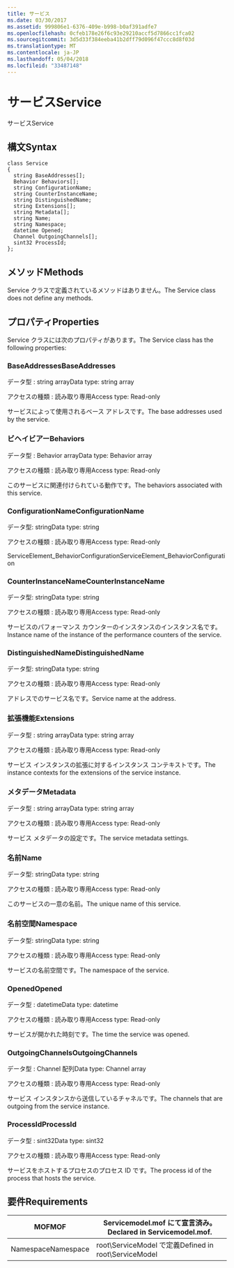```yaml
---
title: サービス
ms.date: 03/30/2017
ms.assetid: 999806e1-6376-409e-b998-b0af391adfe7
ms.openlocfilehash: 0cfeb178e26f6c93e29210accf5d7866cc1fca02
ms.sourcegitcommit: 3d5d33f384eeba41b2dff79d096f47ccc8d8f03d
ms.translationtype: MT
ms.contentlocale: ja-JP
ms.lasthandoff: 05/04/2018
ms.locfileid: "33487148"
---
```

# <a name="service"></a><span data-ttu-id="978d8-102">サービス</span><span class="sxs-lookup"><span data-stu-id="978d8-102">Service</span></span>
<span data-ttu-id="978d8-103">サービス</span><span class="sxs-lookup"><span data-stu-id="978d8-103">Service</span></span>  
  
## <a name="syntax"></a><span data-ttu-id="978d8-104">構文</span><span class="sxs-lookup"><span data-stu-id="978d8-104">Syntax</span></span>  
  
```  
class Service  
{  
  string BaseAddresses[];  
  Behavior Behaviors[];  
  string ConfigurationName;  
  string CounterInstanceName;  
  string DistinguishedName;  
  string Extensions[];  
  string Metadata[];  
  string Name;  
  string Namespace;  
  datetime Opened;  
  Channel OutgoingChannels[];  
  sint32 ProcessId;  
};  
```  
  
## <a name="methods"></a><span data-ttu-id="978d8-105">メソッド</span><span class="sxs-lookup"><span data-stu-id="978d8-105">Methods</span></span>  
 <span data-ttu-id="978d8-106">Service クラスで定義されているメソッドはありません。</span><span class="sxs-lookup"><span data-stu-id="978d8-106">The Service class does not define any methods.</span></span>  
  
## <a name="properties"></a><span data-ttu-id="978d8-107">プロパティ</span><span class="sxs-lookup"><span data-stu-id="978d8-107">Properties</span></span>  
 <span data-ttu-id="978d8-108">Service クラスには次のプロパティがあります。</span><span class="sxs-lookup"><span data-stu-id="978d8-108">The Service class has the following properties:</span></span>  
  
### <a name="baseaddresses"></a><span data-ttu-id="978d8-109">BaseAddresses</span><span class="sxs-lookup"><span data-stu-id="978d8-109">BaseAddresses</span></span>  
 <span data-ttu-id="978d8-110">データ型 : string array</span><span class="sxs-lookup"><span data-stu-id="978d8-110">Data type: string array</span></span>  
  
 <span data-ttu-id="978d8-111">アクセスの種類 : 読み取り専用</span><span class="sxs-lookup"><span data-stu-id="978d8-111">Access type: Read-only</span></span>  
  
 <span data-ttu-id="978d8-112">サービスによって使用されるベース アドレスです。</span><span class="sxs-lookup"><span data-stu-id="978d8-112">The base addresses used by the service.</span></span>  
  
### <a name="behaviors"></a><span data-ttu-id="978d8-113">ビヘイビアー</span><span class="sxs-lookup"><span data-stu-id="978d8-113">Behaviors</span></span>  
 <span data-ttu-id="978d8-114">データ型 : Behavior array</span><span class="sxs-lookup"><span data-stu-id="978d8-114">Data type: Behavior array</span></span>  
  
 <span data-ttu-id="978d8-115">アクセスの種類 : 読み取り専用</span><span class="sxs-lookup"><span data-stu-id="978d8-115">Access type: Read-only</span></span>  
  
 <span data-ttu-id="978d8-116">このサービスに関連付けられている動作です。</span><span class="sxs-lookup"><span data-stu-id="978d8-116">The behaviors associated with this service.</span></span>  
  
### <a name="configurationname"></a><span data-ttu-id="978d8-117">ConfigurationName</span><span class="sxs-lookup"><span data-stu-id="978d8-117">ConfigurationName</span></span>  
 <span data-ttu-id="978d8-118">データ型: string</span><span class="sxs-lookup"><span data-stu-id="978d8-118">Data type: string</span></span>  
  
 <span data-ttu-id="978d8-119">アクセスの種類 : 読み取り専用</span><span class="sxs-lookup"><span data-stu-id="978d8-119">Access type: Read-only</span></span>  
  
 <span data-ttu-id="978d8-120">ServiceElement_BehaviorConfiguration</span><span class="sxs-lookup"><span data-stu-id="978d8-120">ServiceElement_BehaviorConfiguration</span></span>  
  
### <a name="counterinstancename"></a><span data-ttu-id="978d8-121">CounterInstanceName</span><span class="sxs-lookup"><span data-stu-id="978d8-121">CounterInstanceName</span></span>  
 <span data-ttu-id="978d8-122">データ型: string</span><span class="sxs-lookup"><span data-stu-id="978d8-122">Data type: string</span></span>  
  
 <span data-ttu-id="978d8-123">アクセスの種類 : 読み取り専用</span><span class="sxs-lookup"><span data-stu-id="978d8-123">Access type: Read-only</span></span>  
  
 <span data-ttu-id="978d8-124">サービスのパフォーマンス カウンターのインスタンスのインスタンス名です。</span><span class="sxs-lookup"><span data-stu-id="978d8-124">Instance name of the instance of the performance counters of the service.</span></span>  
  
### <a name="distinguishedname"></a><span data-ttu-id="978d8-125">DistinguishedName</span><span class="sxs-lookup"><span data-stu-id="978d8-125">DistinguishedName</span></span>  
 <span data-ttu-id="978d8-126">データ型: string</span><span class="sxs-lookup"><span data-stu-id="978d8-126">Data type: string</span></span>  
  
 <span data-ttu-id="978d8-127">アクセスの種類 : 読み取り専用</span><span class="sxs-lookup"><span data-stu-id="978d8-127">Access type: Read-only</span></span>  
  
 <span data-ttu-id="978d8-128">アドレスでのサービス名です。</span><span class="sxs-lookup"><span data-stu-id="978d8-128">Service name at the address.</span></span>  
  
### <a name="extensions"></a><span data-ttu-id="978d8-129">拡張機能</span><span class="sxs-lookup"><span data-stu-id="978d8-129">Extensions</span></span>  
 <span data-ttu-id="978d8-130">データ型 : string array</span><span class="sxs-lookup"><span data-stu-id="978d8-130">Data type: string array</span></span>  
  
 <span data-ttu-id="978d8-131">アクセスの種類 : 読み取り専用</span><span class="sxs-lookup"><span data-stu-id="978d8-131">Access type: Read-only</span></span>  
  
 <span data-ttu-id="978d8-132">サービス インスタンスの拡張に対するインスタンス コンテキストです。</span><span class="sxs-lookup"><span data-stu-id="978d8-132">The instance contexts for the extensions of the service instance.</span></span>  
  
### <a name="metadata"></a><span data-ttu-id="978d8-133">メタデータ</span><span class="sxs-lookup"><span data-stu-id="978d8-133">Metadata</span></span>  
 <span data-ttu-id="978d8-134">データ型 : string array</span><span class="sxs-lookup"><span data-stu-id="978d8-134">Data type: string array</span></span>  
  
 <span data-ttu-id="978d8-135">アクセスの種類 : 読み取り専用</span><span class="sxs-lookup"><span data-stu-id="978d8-135">Access type: Read-only</span></span>  
  
 <span data-ttu-id="978d8-136">サービス メタデータの設定です。</span><span class="sxs-lookup"><span data-stu-id="978d8-136">The service metadata settings.</span></span>  
  
### <a name="name"></a><span data-ttu-id="978d8-137">名前</span><span class="sxs-lookup"><span data-stu-id="978d8-137">Name</span></span>  
 <span data-ttu-id="978d8-138">データ型: string</span><span class="sxs-lookup"><span data-stu-id="978d8-138">Data type: string</span></span>  
  
 <span data-ttu-id="978d8-139">アクセスの種類 : 読み取り専用</span><span class="sxs-lookup"><span data-stu-id="978d8-139">Access type: Read-only</span></span>  
  
 <span data-ttu-id="978d8-140">このサービスの一意の名前。</span><span class="sxs-lookup"><span data-stu-id="978d8-140">The unique name of this service.</span></span>  
  
### <a name="namespace"></a><span data-ttu-id="978d8-141">名前空間</span><span class="sxs-lookup"><span data-stu-id="978d8-141">Namespace</span></span>  
 <span data-ttu-id="978d8-142">データ型: string</span><span class="sxs-lookup"><span data-stu-id="978d8-142">Data type: string</span></span>  
  
 <span data-ttu-id="978d8-143">アクセスの種類 : 読み取り専用</span><span class="sxs-lookup"><span data-stu-id="978d8-143">Access type: Read-only</span></span>  
  
 <span data-ttu-id="978d8-144">サービスの名前空間です。</span><span class="sxs-lookup"><span data-stu-id="978d8-144">The namespace of the service.</span></span>  
  
### <a name="opened"></a><span data-ttu-id="978d8-145">Opened</span><span class="sxs-lookup"><span data-stu-id="978d8-145">Opened</span></span>  
 <span data-ttu-id="978d8-146">データ型 : datetime</span><span class="sxs-lookup"><span data-stu-id="978d8-146">Data type: datetime</span></span>  
  
 <span data-ttu-id="978d8-147">アクセスの種類 : 読み取り専用</span><span class="sxs-lookup"><span data-stu-id="978d8-147">Access type: Read-only</span></span>  
  
 <span data-ttu-id="978d8-148">サービスが開かれた時刻です。</span><span class="sxs-lookup"><span data-stu-id="978d8-148">The time the service was opened.</span></span>  
  
### <a name="outgoingchannels"></a><span data-ttu-id="978d8-149">OutgoingChannels</span><span class="sxs-lookup"><span data-stu-id="978d8-149">OutgoingChannels</span></span>  
 <span data-ttu-id="978d8-150">データ型 : Channel 配列</span><span class="sxs-lookup"><span data-stu-id="978d8-150">Data type: Channel array</span></span>  
  
 <span data-ttu-id="978d8-151">アクセスの種類 : 読み取り専用</span><span class="sxs-lookup"><span data-stu-id="978d8-151">Access type: Read-only</span></span>  
  
 <span data-ttu-id="978d8-152">サービス インスタンスから送信しているチャネルです。</span><span class="sxs-lookup"><span data-stu-id="978d8-152">The channels that are outgoing from the service instance.</span></span>  
  
### <a name="processid"></a><span data-ttu-id="978d8-153">ProcessId</span><span class="sxs-lookup"><span data-stu-id="978d8-153">ProcessId</span></span>  
 <span data-ttu-id="978d8-154">データ型 : sint32</span><span class="sxs-lookup"><span data-stu-id="978d8-154">Data type: sint32</span></span>  
  
 <span data-ttu-id="978d8-155">アクセスの種類 : 読み取り専用</span><span class="sxs-lookup"><span data-stu-id="978d8-155">Access type: Read-only</span></span>  
  
 <span data-ttu-id="978d8-156">サービスをホストするプロセスのプロセス ID です。</span><span class="sxs-lookup"><span data-stu-id="978d8-156">The process id of the process that hosts the service.</span></span>  
  
## <a name="requirements"></a><span data-ttu-id="978d8-157">要件</span><span class="sxs-lookup"><span data-stu-id="978d8-157">Requirements</span></span>  
  
|<span data-ttu-id="978d8-158">MOF</span><span class="sxs-lookup"><span data-stu-id="978d8-158">MOF</span></span>|<span data-ttu-id="978d8-159">Servicemodel.mof にて宣言済み。</span><span class="sxs-lookup"><span data-stu-id="978d8-159">Declared in Servicemodel.mof.</span></span>|  
|---------|-----------------------------------|  
|<span data-ttu-id="978d8-160">Namespace</span><span class="sxs-lookup"><span data-stu-id="978d8-160">Namespace</span></span>|<span data-ttu-id="978d8-161">root\ServiceModel で定義</span><span class="sxs-lookup"><span data-stu-id="978d8-161">Defined in root\ServiceModel</span></span>|
